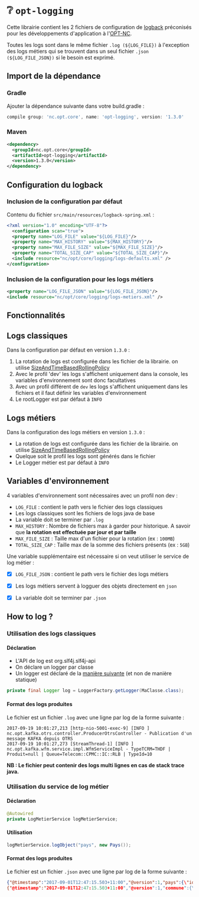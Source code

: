 # ❔ `opt-logging`

Cette librairie contient les 2 fichiers de configuration de [logback](http://logback.qos.ch/) préconisés pour
les développements d'application à l'[OPT-NC](https://github.com/opt-nc).

Toutes les logs sont dans le même fichier `.log (${LOG_FILE})` à l'exception des logs métiers qui se
trouvent dans un seul fichier `.json` `(${LOG_FILE_JSON})` si le besoin est exprimé.

## Import de la dépendance

### Gradle

Ajouter la dépendance suivante dans votre build.gradle :

```gradle
compile group: 'nc.opt.core', name: 'opt-logging', version: '1.3.0'
```

### Maven

```xml
<dependency>
  <groupId>nc.opt.core</groupId>
  <artifactId>opt-logging</artifactId>
  <version>1.3.0</version>
</dependency> 
```

## Configuration du logback

### Inclusion de la configuration par défaut

Contenu du fichier `src/main/resources/logback-spring.xml` :

```xml
<?xml version="1.0" encoding="UTF-8"?>
  <configuration scan="true">
  <property name="LOG_FILE" value="${LOG_FILE}"/>
  <property name="MAX_HISTORY" value="${MAX_HISTORY}"/>
  <property name="MAX_FILE_SIZE" value="${MAX_FILE_SIZE}"/>
  <property name="TOTAL_SIZE_CAP" value="${TOTAL_SIZE_CAP}"/>
  <include resource="nc/opt/core/logging/logs-defaults.xml" />
</configuration>
```

### Inclusion de la configuration pour les logs métiers

```xml
<property name="LOG_FILE_JSON" value="${LOG_FILE_JSON}"/>
<include resource="nc/opt/core/logging/logs-metiers.xml" />
```

## Fonctionnalités

## Logs classiques

Dans la configuration par défaut en version `1.3.0` :

1. La rotation de logs est configurée dans les fichier de la librairie. on utilise [SizeAndTimeBasedRollingPolicy](https://logback.qos.ch/manual/appenders.html)
2. Avec le profil 'dev' les logs s'affichent uniquement dans la console, les variables d'environnement sont donc facultatives
3. Avec un profil différent de `dev` les logs s'affichent uniquement dans les fichiers et il faut définir les variables d'environnement
4. Le rootLogger est par défaut à `INFO`


## Logs métiers

Dans la configuration des logs métiers en version `1.3.0` :

- La rotation de logs est configurée dans les fichier de la librairie. on utilise [SizeAndTimeBasedRollingPolicy](https://logback.qos.ch/manual/appenders.html)
- Quelque soit le profil les logs sont générés dans le fichier
- Le Logger métier est par défaut à `INFO`


## Variables d'environnement

4 variables d'environnement sont nécessaires avec un profil non dev : 

- `LOG_FILE` : contient le path vers le fichier des logs classiques
- Les logs classiques sont les fichiers de logs java de base
- La variable doit se terminer par `.log`
- `MAX_HISTORY` : Nombre de fichiers max à garder pour historique. A savoir que **la rotation est effectuée par jour et par taille**
- `MAX_FILE_SIZE` : Taille max d'un fichier pour la rotation (ex : `100MB`)
- `TOTAL_SIZE_CAP` : Taille max de la somme des fichiers présents (ex : `5GB`)


Une variable supplémentaire est nécessaire si on veut utiliser le service de log métier :

- [x] `LOG_FILE_JSON` : contient le path vers le fichier des logs métiers
- [x] Les logs métiers servent à logguer des objets directement en `json`
- [x] La variable doit se terminer par `.json`


## How to log ?

### Utilisation des logs classiques

#### Déclaration

- L'API de log est org.slf4j.slf4j-api
- On déclare un logger par classe
- Un logger est déclaré de la [manière suivante](https://wiki.apache.org/commons/Logging/StaticLog) (et non de manière statique)

```java
private final Logger log = LoggerFactory.getLogger(MaClasse.class);
```

#### Format des logs produites

Le fichier est un fichier `.log` avec une ligne par log de la forme suivante :

```
2017-09-19 10:01:27,213 [http-nio-5001-exec-9] [INFO ] nc.opt.kafka.otrs.controller.ProducerOtrsController - Publication d'un message KAFKA depuis OTRS
2017-09-19 10:01:27,273 [StreamThread-1] [INFO ] nc.opt.kafka.wfm.service.impl.WfmServiceImpl - TypeTCRM=THDF | Produit=null | Queue=Telecom::CPMC::IC::RLB | TypeId=10
```

**NB : Le fichier peut contenir des logs multi lignes en cas de stack trace java.**

### Utilisation du service de log métier

#### Déclaration

```java
@Autowired
private LogMetierService logMetierService;
```

#### Utilisation

```java
logMetierService.logObject("pays", new Pays());
```

#### Format des logs produites

Le fichier est un fichier `.json` avec une ligne par log de la forme suivante :

```json
{"@timestamp":"2017-09-01T12:47:15.503+11:00","@version":1,"pays":{\"id\":1,\"libelle\":\"France\"},"logger_name":"jsonLogger","thread_name":"http-nio-8084-exec-1","level":"INFO","level_value":20000}
{"@timestamp":"2017-09-01T12:47:15.503+11:00","@version":1,"commune":{\"id\":1,\"libelle\":\"Nouméa\", \"province\":\"SUD\", \"cp\":\"98800\"},"logger_name":"jsonLogger","thread_name":"http-nio-8084-exec-1","level":"INFO","level_value":20000}
```
